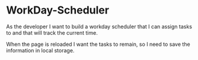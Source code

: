# WorkDay-Scheduler

As the developer I want to build a workday scheduler that I can assign tasks to and that will track the current time.

When the page is reloaded I want the tasks to remain, so I need to save the information in local storage.

[](Screenshot%20(10).png)